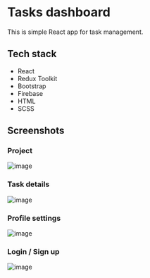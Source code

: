 # Tasks dashboard

This is simple React app for task management.

## Tech stack

- React
- Redux Toolkit
- Bootstrap
- Firebase
- HTML
- SCSS

## Screenshots

### Project

![image](https://user-images.githubusercontent.com/44324806/202514657-a7a5b3b9-63a7-4370-8988-ffcccf93303e.png)

### Task details

![image](https://user-images.githubusercontent.com/44324806/202515055-428a10b3-ad5a-44c5-919e-989b8dee5748.png)

### Profile settings

![image](https://user-images.githubusercontent.com/44324806/202515257-d7d664e0-d321-4ea2-81e7-26c331c1040d.png)

### Login / Sign up

![image](https://user-images.githubusercontent.com/44324806/202515471-157c8317-18aa-468c-ae0a-a25813324ac2.png)
